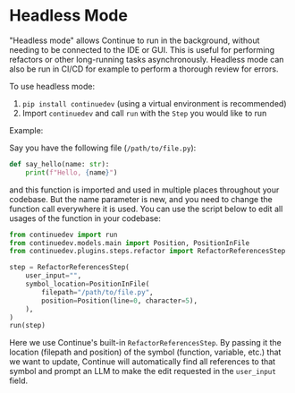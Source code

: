 # Headless Mode

"Headless mode" allows Continue to run in the background, without needing to be connected to the IDE or GUI. This is useful for performing refactors or other long-running tasks asynchronously. Headless mode can also be run in CI/CD for example to perform a thorough review for errors.

To use headless mode:

1. `pip install continuedev` (using a virtual environment is recommended)
2. Import `continuedev` and call `run` with the `Step` you would like to run

Example:

Say you have the following file (`/path/to/file.py`):

```python
def say_hello(name: str):
    print(f"Hello, {name}")
```

and this function is imported and used in multiple places throughout your codebase. But the name parameter is new, and you need to change the function call everywhere it is used. You can use the script below to edit all usages of the function in your codebase:

```python
from continuedev import run
from continuedev.models.main import Position, PositionInFile
from continuedev.plugins.steps.refactor import RefactorReferencesStep

step = RefactorReferencesStep(
    user_input="",
    symbol_location=PositionInFile(
        filepath="/path/to/file.py",
        position=Position(line=0, character=5),
    ),
)
run(step)
```

Here we use Continue's built-in `RefactorReferencesStep`. By passing it the location (filepath and position) of the symbol (function, variable, etc.) that we want to update, Continue will automatically find all references to that symbol and prompt an LLM to make the edit requested in the `user_input` field.
